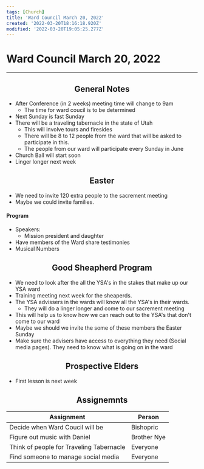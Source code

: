 ```yaml
---
tags: [Church]
title: 'Ward Council March 20, 2022'
created: '2022-03-20T18:16:18.920Z'
modified: '2022-03-20T19:05:25.277Z'
---
```


# Ward Council March 20, 2022

***

<center>

## General Notes

</center>

* After Conference (in 2 weeks) meeting time will change to 9am
  * The time for ward coucil is to be determined
* Next Sunday is fast Sunday
* There will be a traveling tabernacle in the state of Utah
  * This will involve tours and firesides
  * There will be 8 to 12 people from the ward that will be asked to participate in this.
  * The people from our ward will participate every Sunday in June
* Church Ball will start soon
* Linger longer next week

<center>

## Easter

</center>

* We need to invite 120 extra people to the sacrement meeting
* Maybe we could invite families.
#### Program

* Speakers:
  * Mission president and daughter
* Have members of the Ward share testimonies
* Musical Numbers

<center>

## Good Sheapherd Program

</center>

* We need to look after the all the YSA's in the stakes that make up our YSA ward
* Training meeting next week for the sheaperds.
* The YSA advissers in the wards will know all the YSA's in their wards.
  * They will do a linger longer and come to our sacrement meeting
* This will help us to know how we can reach out to the YSA's that don't come to our ward
* Maybe we should we invite the some of these members the Easter Sunday
* Make sure the advisers have access to everything they need (Social media pages).  They need to know what is going on in the ward

<center>

## Prospective Elders

</center>

* First lesson is next week

<center>

## Assignemnts


</center>

| Assignment | Person |
|-|-|
|Decide when Ward Coucil will be|Bishopric
|Figure out music with Daniel|Brother Nye
|Think of people for Traveling Tabernacle|Everyone
|Find someone to manage social media|Everyone



